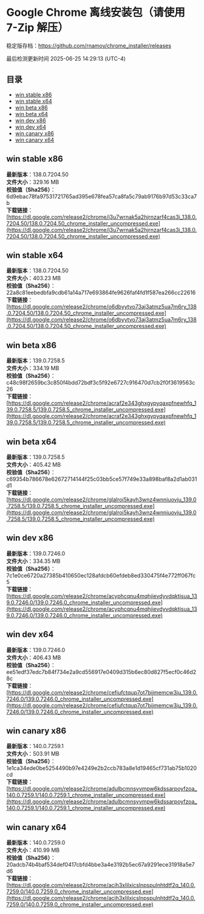 # Google Chrome 离线安装包（请使用 7-Zip 解压）
稳定版存档：<https://github.com/rnamoy/chrome_installer/releases>

最后检测更新时间
2025-06-25 14:29:13 (UTC-4)


## 目录
* [win stable x86](https://github.com/rnamoy/chrome_installer?tab=readme-ov-file#win-stable-x86)
* [win stable x64](https://github.com/rnamoy/chrome_installer?tab=readme-ov-file#win-stable-x64)
* [win beta x86](https://github.com/rnamoy/chrome_installer?tab=readme-ov-file#win-beta-x86)
* [win beta x64](https://github.com/rnamoy/chrome_installer?tab=readme-ov-file#win-beta-x64)
* [win dev x86](https://github.com/rnamoy/chrome_installer?tab=readme-ov-file#win-dev-x86)
* [win dev x64](https://github.com/rnamoy/chrome_installer?tab=readme-ov-file#win-dev-x64)
* [win canary x86](https://github.com/rnamoy/chrome_installer?tab=readme-ov-file#win-canary-x86)
* [win canary x64](https://github.com/rnamoy/chrome_installer?tab=readme-ov-file#win-canary-x64)

## win stable x86
**最新版本**：138.0.7204.50  
**文件大小**：329.16 MB  
**校验值（Sha256）**：6d9ebac78fa97531721765ad395e678fea57ca8fa5c79ab9176b97d53c33ca7b  
**下载链接**：[https://dl.google.com/release2/chrome/j3u7wrnak5a2hjrnzarf4cas3i_138.0.7204.50/138.0.7204.50_chrome_installer_uncompressed.exe](https://dl.google.com/release2/chrome/j3u7wrnak5a2hjrnzarf4cas3i_138.0.7204.50/138.0.7204.50_chrome_installer_uncompressed.exe)  

## win stable x64
**最新版本**：138.0.7204.50  
**文件大小**：403.23 MB  
**校验值（Sha256）**：22a8c81eebedbfa9cdb61a14a717e693864fe9626faf4fd1f587ea266cc22616  
**下载链接**：[https://dl.google.com/release2/chrome/o6dbyytvo73aj3atmz5ua7m6ry_138.0.7204.50/138.0.7204.50_chrome_installer_uncompressed.exe](https://dl.google.com/release2/chrome/o6dbyytvo73aj3atmz5ua7m6ry_138.0.7204.50/138.0.7204.50_chrome_installer_uncompressed.exe)  

## win beta x86
**最新版本**：139.0.7258.5  
**文件大小**：334.19 MB  
**校验值（Sha256）**：c48c98f2659bc3c850f4bdd72bdf3c5f92e6727c916470d7cb2f0f3619563c26  
**下载链接**：[https://dl.google.com/release2/chrome/acraf2e343ghxgypyqaxpfnewhfq_139.0.7258.5/139.0.7258.5_chrome_installer_uncompressed.exe](https://dl.google.com/release2/chrome/acraf2e343ghxgypyqaxpfnewhfq_139.0.7258.5/139.0.7258.5_chrome_installer_uncompressed.exe)  

## win beta x64
**最新版本**：139.0.7258.5  
**文件大小**：405.42 MB  
**校验值（Sha256）**：c69354b786678e62672714144f25c03bb5ce57f749e33a898baf8a2d1ab031d1  
**下载链接**：[https://dl.google.com/release2/chrome/glalroi5kayh3wnz4wnniuoviu_139.0.7258.5/139.0.7258.5_chrome_installer_uncompressed.exe](https://dl.google.com/release2/chrome/glalroi5kayh3wnz4wnniuoviu_139.0.7258.5/139.0.7258.5_chrome_installer_uncompressed.exe)  

## win dev x86
**最新版本**：139.0.7246.0  
**文件大小**：334.35 MB  
**校验值（Sha256）**：7c1e0ce6720a27385b410650ec128afdcb60efdeb8ed330475f4e772ff067fc5  
**下载链接**：[https://dl.google.com/release2/chrome/acyphcqnu4mqhjievdyvdqktjsua_139.0.7246.0/139.0.7246.0_chrome_installer_uncompressed.exe](https://dl.google.com/release2/chrome/acyphcqnu4mqhjievdyvdqktjsua_139.0.7246.0/139.0.7246.0_chrome_installer_uncompressed.exe)  

## win dev x64
**最新版本**：139.0.7246.0  
**文件大小**：406.43 MB  
**校验值（Sha256）**：ee51edf37edc7b84f734e2a9cd556917e0409d315b6ec80d827f5ecf0c46d28c  
**下载链接**：[https://dl.google.com/release2/chrome/cefiufctqup7ot7bijmemcw3ju_139.0.7246.0/139.0.7246.0_chrome_installer_uncompressed.exe](https://dl.google.com/release2/chrome/cefiufctqup7ot7bijmemcw3ju_139.0.7246.0/139.0.7246.0_chrome_installer_uncompressed.exe)  

## win canary x86
**最新版本**：140.0.7259.1  
**文件大小**：503.91 MB  
**校验值（Sha256）**：1e1ca34ede0be5254490b97e4249e2b2ccb783a8e1d19465cf731ab75b1020cd  
**下载链接**：[https://dl.google.com/release2/chrome/adulbcmnsyvmpw6kdssarpoyfzoa_140.0.7259.1/140.0.7259.1_chrome_installer_uncompressed.exe](https://dl.google.com/release2/chrome/adulbcmnsyvmpw6kdssarpoyfzoa_140.0.7259.1/140.0.7259.1_chrome_installer_uncompressed.exe)  

## win canary x64
**最新版本**：140.0.7259.0  
**文件大小**：410.99 MB  
**校验值（Sha256）**：20adcb74b4baf534def0417cbfd4bbe3a4e3192b5ec67a9291ece31918a5e7d6  
**下载链接**：[https://dl.google.com/release2/chrome/acih3xlilxicslnpspulnhtdtf2q_140.0.7259.0/140.0.7259.0_chrome_installer_uncompressed.exe](https://dl.google.com/release2/chrome/acih3xlilxicslnpspulnhtdtf2q_140.0.7259.0/140.0.7259.0_chrome_installer_uncompressed.exe)  

